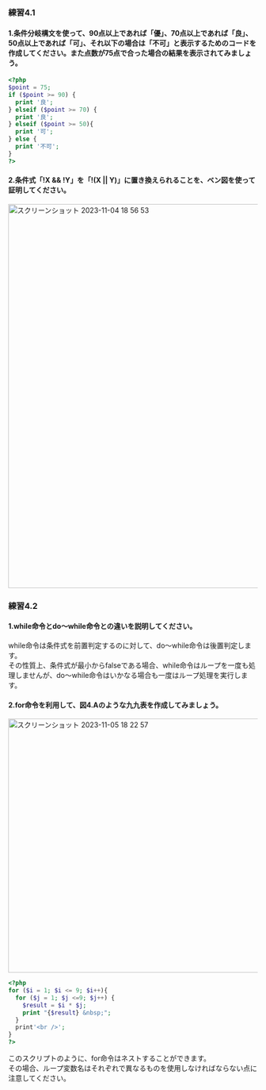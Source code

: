 ### 練習4.1
#### 1.条件分岐構文を使って、90点以上であれば「優」、70点以上であれば「良」、50点以上であれば「可」、それ以下の場合は「不可」と表示するためのコードを作成してください。また点数が75点で合った場合の結果を表示されてみましょう。
```PHP
<?php
$point = 75;
if ($point >= 90) {
  print '良';
} elseif ($point >= 70) {
  print '良';
} elseif ($point >= 50){
  print '可';
} else {
  print '不可';
}
?>
```
#### 2.条件式「!X && !Y」を「!(X || Y)」に置き換えられることを、ベン図を使って証明してください。
<img width="774" alt="スクリーンショット 2023-11-04 18 56 53" src="https://github.com/MizukiOkushima/PHP8BeginnerExam/assets/95268598/a008bd04-2dbc-4942-9986-5d7a7d9ccf90">

### 練習4.2
#### 1.while命令とdo〜while命令との違いを説明してください。
while命令は条件式を前置判定するのに対して、do〜while命令は後置判定します。<br>
その性質上、条件式が最小からfalseである場合、while命令はループを一度も処理しませんが、do〜while命令はいかなる場合も一度はループ処理を実行します。
#### 2.for命令を利用して、図4.Aのような九九表を作成してみましょう。
<img width="512" alt="スクリーンショット 2023-11-05 18 22 57" src="https://github.com/MizukiOkushima/PHP8BeginnerExam/assets/95268598/d349f402-f489-4772-90b1-60c432adff7b"><br>
```PHP
<?php
for ($i = 1; $i <= 9; $i++){
  for ($j = 1; $j <=9; $j++) {
    $result = $i * $j;
    print "{$result} &nbsp;";
  }
  print'<br />';
}
?>
```
このスクリプトのように、for命令はネストすることができます。<br>
その場合、ループ変数名はそれぞれで異なるものを使用しなければならない点に注意してください。<br>
